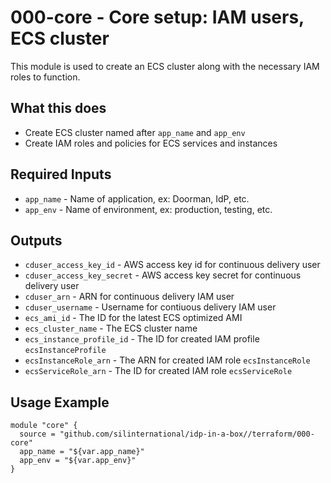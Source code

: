 # 000-core - Core setup: IAM users, ECS cluster
This module is used to create an ECS cluster along with the necessary
IAM roles to function.

## What this does

 - Create ECS cluster named after `app_name` and `app_env`
 - Create IAM roles and policies for ECS services and instances

## Required Inputs

 - `app_name` - Name of application, ex: Doorman, IdP, etc.
 - `app_env` - Name of environment, ex: production, testing, etc.

## Outputs

 - `cduser_access_key_id` - AWS access key id for continuous delivery user
 - `cduser_access_key_secret` - AWS access key secret for continuous delivery user
 - `cduser_arn` - ARN for continuous delivery IAM user
 - `cduser_username` - Username for contiuous delivery IAM user
 - `ecs_ami_id` - The ID for the latest ECS optimized AMI
 - `ecs_cluster_name` - The ECS cluster name
 - `ecs_instance_profile_id` - The ID for created IAM profile `ecsInstanceProfile`
 - `ecsInstanceRole_arn` - The ARN for created IAM role `ecsInstanceRole`
 - `ecsServiceRole_arn` - The ID for created IAM role `ecsServiceRole`


## Usage Example

```hcl
module "core" {
  source = "github.com/silinternational/idp-in-a-box//terraform/000-core"
  app_name = "${var.app_name}"
  app_env = "${var.app_env}"
}
```
